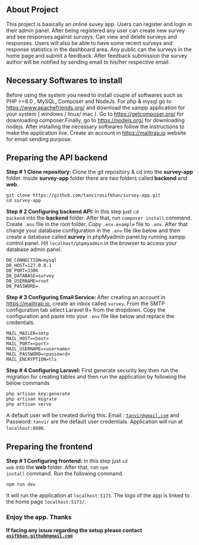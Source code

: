 
## About Project

  

This project is basically an online suvey app. Users can register and login in their admin panel. After being 
registered any user can create new survey and see responses against surveys. Can view and delete surveys and
responses. Users will also be able to have some recent surveys and response statistics in the dashboard area.
Any public can the surveys in the home page and submit a feedback. After feedback submission the survey author will be notified by sending email to his/her respective email.

## Necessary Softwares to install

  

Before using the system you need to install couple of softwares such as PHP >=8.0 , MySQL, Composer and NodeJs.
For php & mysql go to https://www.apachefriends.org/ and download the xampp application for your system ( windows / linux/ mac ). Go to https://getcomposer.org/ for downloading composer.Finally, go to https://nodejs.org/ for downloading nodejs. After installing the necessary softwares follow the instructions to make the application live. Create an account in https://mailtrap.io website for email sending purpose.

  

## Preparing the API backend
<b>Step # 1 Clone repository: </b>
Clone the git repository & cd into the <b>survey-app</b> folder. Inside <b>survey-app</b> folder there are two folders called <b>backend</b> and <b>web</b>.
  

```
git clone https://github.com/tanvirasifkhan/survey-app.git
cd survey-app
```

<b>Step # 2 Configuring backend API: </b>
In this step just <code>cd backend</code> into the <b>backend</b> folder. After that, run <code>composer install</code> command. Create <code>.env</code> file in the root folder. Copy <code>.env.example</code> file to <code>.env</code>. After that change your database configuration in the <code>.env</code> file like below and then create a database called <b>survey</b> in phpMyadmin panel by running xampp control panel. Hit <code>localhost/phpmyadmin</code> in the browser to access your database admin panel.
  

```
DB_CONNECTION=mysql
DB_HOST=127.0.0.1
DB_PORT=3306
DB_DATABASE=survey
DB_USERNAME=root
DB_PASSWORD=
```
<b>Step # 3 Configuring Email Service: </b>
After creating an account in https://mailtrap.io, create an inbox called <code>survey</code>. From the SMTP configuration tab select Laravel 9+ from the dropdown. Copy the configuration and paste into your <code>.env</code> file like below and replace the credentials.

```
MAIL_MAILER=smtp
MAIL_HOST=<host>
MAIL_PORT=<port>
MAIL_USERNAME=<username>
MAIL_PASSWORD=<passowrd>
MAIL_ENCRYPTION=tls
```
<b>Step # 4 Configuring Laravel: </b>
First generate security key then run the migration for creating tables and then run the application by following the below commands
  

```
php artisan key:generate
php artisan migrate
php artisan serve
```
A default user will be created during this. Email : <code>tanvir@gmail.com</code> and Password: <code>tanvir</code> are the default user credentials. Application will run at <code>localhost:8000</code>.

## Preparing the frontend
<b>Step # 1 Configuring frontend: </b>
In this step just <code>cd web</code> into the <b>web</b> folder. After that, run <code>npm install</code> command. Run the following command.

```
npm run dev
```
It will run the application at <code>localhost:5173</code>. The logo of the app is linked to the home page <code>localhost:5173/</code>.

### Enjoy the app. Thanks
<b>If facing any issue regarding the setup please contact <code>asifkhan.github@gmail.com</code></b>